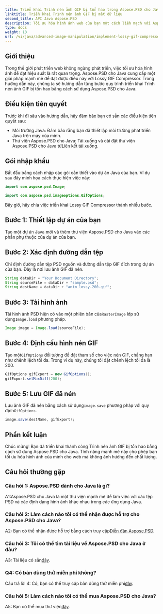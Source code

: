 ```yaml
---
title: Triển khai Trình nén ảnh GIF bị tổn hao trong Aspose.PSD cho Java
linktitle: Triển khai Trình nén ảnh GIF bị mất dữ liệu
second_title: API Java Aspose.PSD
description: Tối ưu hóa hình ảnh web của bạn một cách liền mạch với Aspose.PSD dành cho Trình nén ảnh GIF bị mất của Java. Hãy làm theo hướng dẫn từng bước của chúng tôi để triển khai hiệu quả.
type: docs
weight: 13
url: /vi/java/advanced-image-manipulation/implement-lossy-gif-compressor/
---
```

## Giới thiệu

Trong thế giới phát triển web không ngừng phát triển, việc tối ưu hóa hình ảnh để đạt hiệu suất là rất quan trọng. Aspose.PSD cho Java cung cấp một giải pháp mạnh mẽ để đạt được điều này với Lossy GIF Compressor. Trong hướng dẫn này, chúng ta sẽ hướng dẫn từng bước quy trình triển khai Trình nén ảnh GIF bị tổn hao bằng cách sử dụng Aspose.PSD cho Java.

## Điều kiện tiên quyết

Trước khi đi sâu vào hướng dẫn, hãy đảm bảo bạn có sẵn các điều kiện tiên quyết sau:

- Môi trường Java: Đảm bảo rằng bạn đã thiết lập môi trường phát triển Java trên máy của mình.
-  Thư viện Aspose.PSD cho Java: Tải xuống và cài đặt thư viện Aspose.PSD cho Java từ[Liên kết tải xuống](https://releases.aspose.com/psd/java/).

## Gói nhập khẩu

Bắt đầu bằng cách nhập các gói cần thiết vào dự án Java của bạn. Ví dụ sau đây minh họa cách thực hiện việc này:

```java
import com.aspose.psd.Image;

import com.aspose.psd.imageoptions.GifOptions;
```

Bây giờ, hãy chia việc triển khai Lossy GIF Compressor thành nhiều bước.

## Bước 1: Thiết lập dự án của bạn

Tạo một dự án Java mới và thêm thư viện Aspose.PSD cho Java vào các phần phụ thuộc của dự án của bạn.

## Bước 2: Xác định đường dẫn tệp

Chỉ định đường dẫn tệp PSD nguồn và đường dẫn tệp GIF đích trong dự án của bạn. Đây là nơi lưu ảnh GIF đã nén.

```java
String dataDir = "Your Document Directory";
String sourceFile = dataDir + "sample.psd";
String destName = dataDir + "anim_lossy-200.gif";
```

## Bước 3: Tải hình ảnh

 Tải hình ảnh PSD hiện có vào một phiên bản của`RasterImage` lớp sử dụng`Image.load` phương pháp.

```java
Image image = Image.load(sourceFile);
```

## Bước 4: Định cấu hình nén GIF

 Tạo một`GifOptions` đối tượng để đặt tham số cho việc nén GIF, chẳng hạn như chênh lệch tối đa. Trong ví dụ này, chúng tôi đặt chênh lệch tối đa là 200.

```java
GifOptions gifExport = new GifOptions();
gifExport.setMaxDiff(200);
```

## Bước 5: Lưu GIF đã nén

 Lưu ảnh GIF đã nén bằng cách sử dụng`image.save` phương pháp với quy định`GifOptions`.

```java
image.save(destName, gifExport);
```

## Phần kết luận

Chúc mừng! Bạn đã triển khai thành công Trình nén ảnh GIF bị tổn hao bằng cách sử dụng Aspose.PSD cho Java. Tính năng mạnh mẽ này cho phép bạn tối ưu hóa hình ảnh của mình cho web mà không ảnh hưởng đến chất lượng.

## Câu hỏi thường gặp

### Câu hỏi 1: Aspose.PSD dành cho Java là gì?

A1:Aspose.PSD cho Java là một thư viện mạnh mẽ để làm việc với các tệp PSD và các định dạng hình ảnh khác nhau trong các ứng dụng Java.

### Câu hỏi 2: Làm cách nào tôi có thể nhận được hỗ trợ cho Aspose.PSD cho Java?

 A2: Bạn có thể nhận được hỗ trợ bằng cách truy cập[Diễn đàn Aspose.PSD](https://forum.aspose.com/c/psd/34).

### Câu hỏi 3: Tôi có thể tìm tài liệu về Aspose.PSD cho Java ở đâu?

A3: Tài liệu có sẵn[đây](https://reference.aspose.com/psd/java/).

### Q4: Có bản dùng thử miễn phí không?

 Câu trả lời 4: Có, bạn có thể truy cập bản dùng thử miễn phí[đây](https://releases.aspose.com/).

### Câu hỏi 5: Làm cách nào tôi có thể mua Aspose.PSD cho Java?

 A5: Bạn có thể mua thư viện[đây](https://purchase.aspose.com/buy).